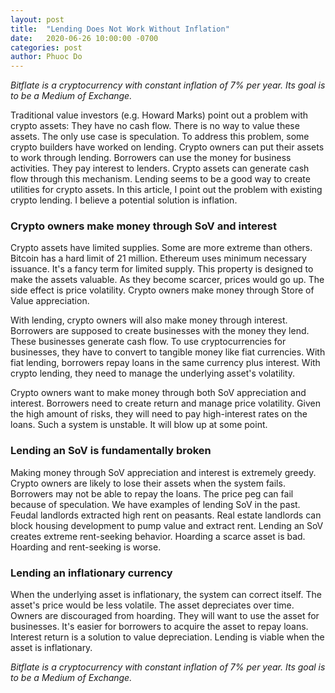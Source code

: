 ```yaml
---
layout: post
title:  "Lending Does Not Work Without Inflation"
date:   2020-06-26 10:00:00 -0700
categories: post
author: Phuoc Do
---
```


*Bitflate is a cryptocurrency with constant inflation of 7% per year. Its goal is to be a Medium of Exchange.*

Traditional value investors (e.g. Howard Marks) point out a problem with crypto assets: They have no cash flow. There is no way to value these assets. The only use case is speculation. To address this problem, some crypto builders have worked on lending. Crypto owners can put their assets to work through lending. Borrowers can use the money for business activities. They pay interest to lenders. Crypto assets can generate cash flow through this mechanism. Lending seems to be a good way to create utilities for crypto assets. In this article, I point out the problem with existing crypto lending. I believe a potential solution is inflation.

### Crypto owners make money through SoV and interest

Crypto assets have limited supplies. Some are more extreme than others. Bitcoin has a hard limit of 21 million. Ethereum uses minimum necessary issuance. It's a fancy term for limited supply. This property is designed to make the assets valuable. As they become scarcer, prices would go up. The side effect is price volatility. Crypto owners make money through Store of Value appreciation.

With lending, crypto owners will also make money through interest. Borrowers are supposed to create businesses with the money they lend. These businesses generate cash flow. To use cryptocurrencies for businesses, they have to convert to tangible money like fiat currencies. With fiat lending, borrowers repay loans in the same currency plus interest. With crypto lending, they need to manage the underlying asset's volatility.

Crypto owners want to make money through both SoV appreciation and interest. Borrowers need to create return and manage price volatility. Given the high amount of risks, they will need to pay high-interest rates on the loans. Such a system is unstable. It will blow up at some point.

### Lending an SoV is fundamentally broken

Making money through SoV appreciation and interest is extremely greedy. Crypto owners are likely to lose their assets when the system fails. Borrowers may not be able to repay the loans. The price peg can fail because of speculation. We have examples of lending SoV in the past. Feudal landlords extracted high rent on peasants. Real estate landlords can block housing development to pump value and extract rent. Lending an SoV creates extreme rent-seeking behavior. Hoarding a scarce asset is bad. Hoarding and rent-seeking is worse.

### Lending an inflationary currency

When the underlying asset is inflationary, the system can correct itself. The asset's price would be less volatile. The asset depreciates over time. Owners are discouraged from hoarding. They will want to use the asset for businesses. It's easier for borrowers to acquire the asset to repay loans. Interest return is a solution to value depreciation. Lending is viable when the asset is inflationary.

*Bitflate is a cryptocurrency with constant inflation of 7% per year. Its goal is to be a Medium of Exchange.*